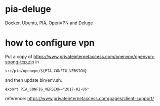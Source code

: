 # pia-deluge
Docker, Ubuntu, PIA, OpenVPN and Deluge

# how to configure vpn
Put a copy of https://www.privateinternetaccess.com/openvpn/openvpn-strong-tcp.zip in

```src/pia/openvpn/${PIA_CONFIG_VERSION}```

and then update bin/env.sh.
```
export PIA_CONFIG_VERSION="2017-02-06"
```
reference: https://www.privateinternetaccess.com/pages/client-support/
